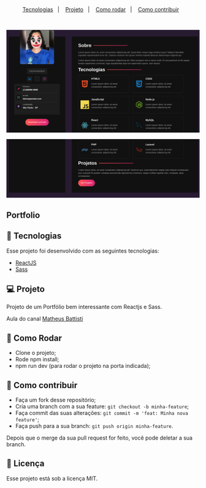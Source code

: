 <p align="center">
  <a href="#-tecnologias">Tecnologias</a>&nbsp;&nbsp;&nbsp;|&nbsp;&nbsp;&nbsp;
  <a href="#-projeto">Projeto</a>&nbsp;&nbsp;&nbsp;|&nbsp;&nbsp;&nbsp;
  <a href="#-como-rodar">Como rodar</a>&nbsp;&nbsp;&nbsp;|&nbsp;&nbsp;&nbsp;
  <a href="#-como-contribuir">Como contribuir</a>&nbsp;&nbsp;&nbsp;
  </p>

<br>

<p align="center">
  <img alt="" src=".github/image.png">
</p>

<p align="center">
  <img alt="" src=".github/image2.png">
</p>

## Portfolio

## 🚀 Tecnologias

Esse projeto foi desenvolvido com as seguintes tecnologias:

- [ReactJS](https://reactjs.org/)
- [Sass](https://sass-lang.com/)

## 💻 Projeto

Projeto de um Portfólio bem interessante com Reactjs e Sass.

Aula do canal [Matheus Battisti](https://www.youtube.com/watch?v=5h4vMtBlQQU)

## 🚀 Como Rodar

- Clone o projeto;
- Rode npm install;
- npm run dev (para rodar o projeto na porta indicada);

## 🤔 Como contribuir

- Faça um fork desse repositório;
- Cria uma branch com a sua feature: `git checkout -b minha-feature`;
- Faça commit das suas alterações: `git commit -m 'feat: Minha nova feature'`;
- Faça push para a sua branch: `git push origin minha-feature`.

Depois que o merge da sua pull request for feito, você pode deletar a sua branch.

## 📝 Licença

Esse projeto está sob a licença MIT.